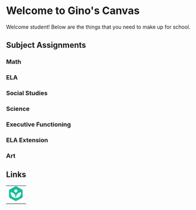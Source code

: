 # Welcome to Gino's Canvas #

Welcome student! Below are the things that you need to make up for school. 

## Subject Assignments

### Math



### ELA



### Social Studies



### Science



### Executive Functioning



### ELA Extension



### Art



## Links 

<table style="border: none">
<tr>
    <td>
        <a href="https://www.khanacademy.org/math/get-ready-for-7th-grade"><img width="40" src="/Assets/Canvas/Images/khan.svg" alt="" /></a>
    </td>
</tr>
</table>